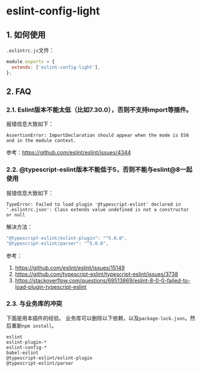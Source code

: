 # eslint-config-light


## 1. 如何使用

`.eslintrc.js`文件：

```js
module.exports = {
  extends: ['eslint-config-light'],
};
```


## 2. FAQ


### 2.1. Eslint版本不能太低（比如7.30.0），否则不支持import等插件。

报错信息大致如下：

```
AssertionError: ImportDeclaration should appear when the mode is ES6 and in the module context.
```

参考：https://github.com/eslint/eslint/issues/4344



### 2.2. @typescript-eslint版本不能低于5，否则不能与eslint@8一起使用

报错信息大致如下：

```
TypeError: Failed to load plugin '@typescript-eslint' declared in '.eslintrc.json': Class extends value undefined is not a constructor or null
```

解决方法：

```ts
"@typescript-eslint/eslint-plugin": "^5.0.0",
"@typescript-eslint/parser": "^5.0.0",
```

参考：

1. https://github.com/eslint/eslint/issues/15149
2. https://github.com/typescript-eslint/typescript-eslint/issues/3738
3. https://stackoverflow.com/questions/69513869/eslint-8-0-0-failed-to-load-plugin-typescript-eslint


### 2.3. 与业务库的冲突

下面是用本插件的经验。
业务库可以删除以下依赖，以及`package-lock.json`，然后重新`npm install`。

```
eslint
eslint-plugin-*
eslint-config-*
babel-eslint
@typescript-eslint/eslint-plugin
@typescript-eslint/parser
```



